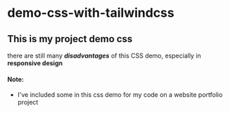 # demo-css-with-tailwindcss
## This is my project demo css
there are still many __*disadvantages*__ of this CSS demo, especially in __responsive design__

#### Note:
- I've included some in this css demo for my code on a website portfolio project
